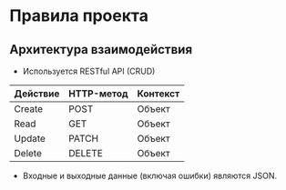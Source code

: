 # Правила проекта

## Архитектура взаимодействия

* Используется RESTful API (CRUD)

Действие | HTTP-метод | Контекст
-------- | ---------- | --------
Create   | POST       | Объект
Read     | GET        | Объект
Update   | PATCH      | Объект 
Delete   | DELETE     | Объект
  

* Входные и выходные данные (включая ошибки) являются JSON.

